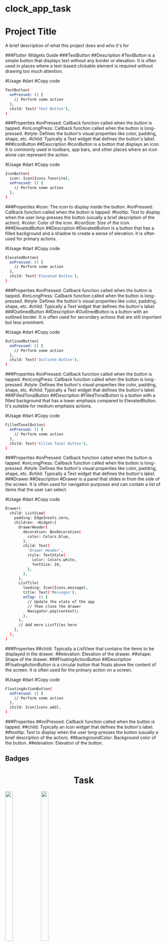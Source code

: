 # clock_app_task


# Project Title

A brief description of what this project does and who it's for

###Flutter Widgets Guide
###TextButton
##Description
#TextButton is a simple button that displays text without any border or elevation. It is often used in places where a text-based clickable element is required without drawing too much attention.

#Usage
#dart
#Copy code
```bash
TextButton(
  onPressed: () {
    // Perform some action
  },
  child: Text('Text Button'),
)
```
###Properties
#onPressed: Callback function called when the button is tapped.
#onLongPress: Callback function called when the button is long-pressed.
#style: Defines the button's visual properties like color, padding, shape, etc.
#child: Typically a Text widget that defines the button's label.
###IconButton
##Description
#IconButton is a button that displays an icon. It is commonly used in toolbars, app bars, and other places where an icon alone can represent the action.

#Usage
#dart
#Copy code
```bash
IconButton(
  icon: Icon(Icons.favorite),
  onPressed: () {
    // Perform some action
  },
)
```
###Properties
#icon: The icon to display inside the button.
#onPressed: Callback function called when the button is tapped.
#tooltip: Text to display when the user long-presses the button (usually a brief description of the action).
#color: Color of the icon.
#iconSize: Size of the icon.
###ElevatedButton
##Description
#ElevatedButton is a button that has a filled background and a shadow to create a sense of elevation. It is often used for primary actions.

#Usage
#dart
#Copy code
```bash
ElevatedButton(
  onPressed: () {
    // Perform some action
  },
  child: Text('Elevated Button'),
)
```
###Properties
#onPressed: Callback function called when the button is tapped.
#onLongPress: Callback function called when the button is long-pressed.
#style: Defines the button's visual properties like color, padding, shape, etc.
#child: Typically a Text widget that defines the button's label.
###OutlinedButton
##Description
#OutlinedButton is a button with an outlined border. It is often used for secondary actions that are still important but less prominent.

#Usage
#dart
#Copy code
```bash
OutlinedButton(
  onPressed: () {
    // Perform some action
  },
  child: Text('Outlined Button'),
)
```
###Properties
#onPressed: Callback function called when the button is tapped.
#onLongPress: Callback function called when the button is long-pressed.
#style: Defines the button's visual properties like color, padding, shape, etc.
#child: Typically a Text widget that defines the button's label.
###FilledTonalButton
##Description
#FilledTonalButton is a button with a filled background that has a lower emphasis compared to ElevatedButton. It's suitable for medium emphasis actions.

#Usage
#dart
#Copy code
```BASH
FilledTonalButton(
  onPressed: () {
    // Perform some action
  },
  child: Text('Filled Tonal Button'),
)
```
###Properties
#onPressed: Callback function called when the button is tapped.
#onLongPress: Callback function called when the button is long-pressed.
#style: Defines the button's visual properties like color, padding, shape, etc.
#child: Typically a Text widget that defines the button's label.
###Drawer
##Description
#Drawer is a panel that slides in from the side of the screen. It is often used for navigation purposes and can contain a list of items that the user can select.

#Usage
#dart
#Copy code
```bash
Drawer(
  child: ListView(
    padding: EdgeInsets.zero,
    children: <Widget>[
      DrawerHeader(
        decoration: BoxDecoration(
          color: Colors.blue,
        ),
        child: Text(
          'Drawer Header',
          style: TextStyle(
            color: Colors.white,
            fontSize: 24,
          ),
        ),
      ),
      ListTile(
        leading: Icon(Icons.message),
        title: Text('Messages'),
        onTap: () {
          // Update the state of the app
          // Then close the drawer
          Navigator.pop(context);
        },
      ),
      // Add more ListTiles here
    ],
  ),
)
```
###Properties
##child: Typically a ListView that contains the items to be displayed in the drawer.
##elevation: Elevation of the drawer.
##shape: Shape of the drawer.
###FloatingActionButton
##Description
#FloatingActionButton is a circular button that floats above the content of the screen. It is often used for the primary action on a screen.

#Usage
#dart
#Copy code
```bash
FloatingActionButton(
  onPressed: () {
    // Perform some action
  },
  child: Icon(Icons.add),
)
```
###Properties
##onPressed: Callback function called when the button is tapped.
##child: Typically an Icon widget that defines the button's label.
##tooltip: Text to display when the user long-presses the button (usually a brief description of the action).
##backgroundColor: Background color of the button.
##elevation: Elevation of the button.
## Badges

<h1 align="center">Task</h1>
<p>
 
  <img src="https://github.com/user-attachments/assets/83aa772c-fd55-4972-a74b-a1f1f4fffa69" width="22%" Height="35%">
  <img src="https://github.com/user-attachments/assets/4cb8e6ec-7fe2-429d-90fb-c587e6d96b8d" width="22%" Height="35%">
   </p>

